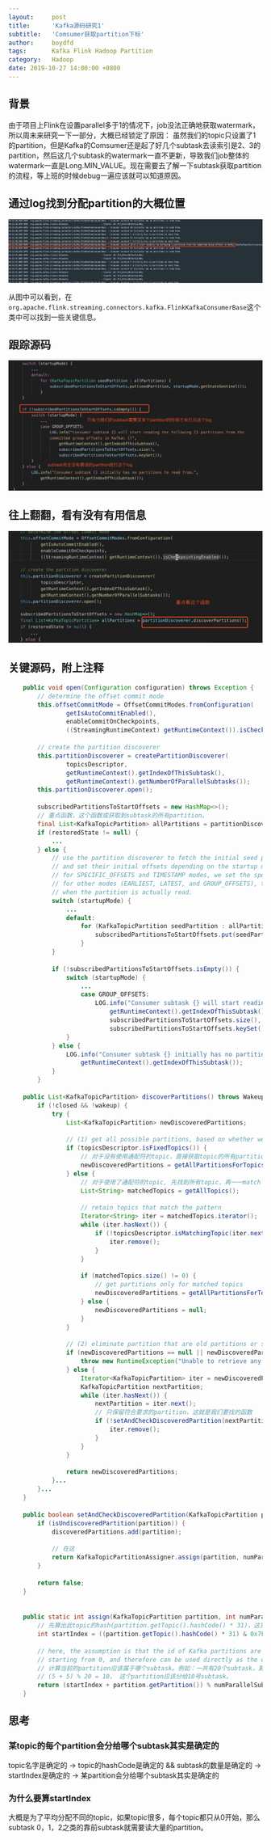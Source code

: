 ```yaml
---
layout:     post
title:      'Kafka源码研究1'
subtitle:   'Comsumer获取partition下标'
author:     boydfd
tags:       Kafka Flink Hadoop Partition 
category:   Hadoop
date: 2019-10-27 14:00:00 +0800
---
```


## 背景

由于项目上Flink在设置parallel多于1的情况下，job没法正确地获取watermark，所以周末来研究一下一部分，大概已经锁定了原因：
虽然我们的topic只设置了1的partition，但是Kafka的Comsumer还是起了好几个subtask去读索引是2、3的partition，然后这几个subtask的watermark一直不更新，导致我们job整体的watermark一直是Long.MIN_VALUE。现在需要去了解一下subtask获取partition的流程，等上班的时候debug一遍应该就可以知道原因。

## 通过log找到分配partition的大概位置

![find partition](https://raw.githubusercontent.com/boydfd/pictures/master/Kafka/find_partition_assigner.jpg)

从图中可以看到，在`org.apache.flink.streaming.connectors.kafka.FlinkKafkaConsumerBase`这个类中可以找到一些关键信息。

## 跟踪源码

![log partition](https://raw.githubusercontent.com/boydfd/pictures/master/Kafka/log_partition.png)

## 往上翻翻，看有没有有用信息

![all partitions](https://raw.githubusercontent.com/boydfd/pictures/master/Kafka/all_partitions.jpg)

## 关键源码，附上注释

```java
	public void open(Configuration configuration) throws Exception {
		// determine the offset commit mode
		this.offsetCommitMode = OffsetCommitModes.fromConfiguration(
				getIsAutoCommitEnabled(),
				enableCommitOnCheckpoints,
				((StreamingRuntimeContext) getRuntimeContext()).isCheckpointingEnabled());

		// create the partition discoverer
		this.partitionDiscoverer = createPartitionDiscoverer(
				topicsDescriptor,
				getRuntimeContext().getIndexOfThisSubtask(),
				getRuntimeContext().getNumberOfParallelSubtasks());
		this.partitionDiscoverer.open();

		subscribedPartitionsToStartOffsets = new HashMap<>();
        // 重点函数，这个函数或获取到subtask的所有partition。
		final List<KafkaTopicPartition> allPartitions = partitionDiscoverer.discoverPartitions();
		if (restoredState != null) {
            ...
		} else {
			// use the partition discoverer to fetch the initial seed partitions,
			// and set their initial offsets depending on the startup mode.
			// for SPECIFIC_OFFSETS and TIMESTAMP modes, we set the specific offsets now;
			// for other modes (EARLIEST, LATEST, and GROUP_OFFSETS), the offset is lazily determined
			// when the partition is actually read.
			switch (startupMode) {
                ...
				default:
					for (KafkaTopicPartition seedPartition : allPartitions) {
						subscribedPartitionsToStartOffsets.put(seedPartition, startupMode.getStateSentinel());
					}
			}

			if (!subscribedPartitionsToStartOffsets.isEmpty()) {
				switch (startupMode) {
                    ...
					case GROUP_OFFSETS:
						LOG.info("Consumer subtask {} will start reading the following {} partitions from the committed group offsets in Kafka: {}",
							getRuntimeContext().getIndexOfThisSubtask(),
							subscribedPartitionsToStartOffsets.size(),
							subscribedPartitionsToStartOffsets.keySet());
				}
			} else {
				LOG.info("Consumer subtask {} initially has no partitions to read from.",
					getRuntimeContext().getIndexOfThisSubtask());
			}
		}

	public List<KafkaTopicPartition> discoverPartitions() throws WakeupException, ClosedException {
		if (!closed && !wakeup) {
			try {
				List<KafkaTopicPartition> newDiscoveredPartitions;

				// (1) get all possible partitions, based on whether we are subscribed to fixed topics or a topic pattern
				if (topicsDescriptor.isFixedTopics()) {
                    // 对于没有使用通配符的topic，直接获取topic的所有partition
					newDiscoveredPartitions = getAllPartitionsForTopics(topicsDescriptor.getFixedTopics());
				} else {
                    // 对于使用了通配符的topic, 先找到所有topic，再一一match
					List<String> matchedTopics = getAllTopics();

					// retain topics that match the pattern
					Iterator<String> iter = matchedTopics.iterator();
					while (iter.hasNext()) {
						if (!topicsDescriptor.isMatchingTopic(iter.next())) {
							iter.remove();
						}
					}

					if (matchedTopics.size() != 0) {
						// get partitions only for matched topics
						newDiscoveredPartitions = getAllPartitionsForTopics(matchedTopics);
					} else {
						newDiscoveredPartitions = null;
					}
				}

				// (2) eliminate partition that are old partitions or should not be subscribed by this subtask
				if (newDiscoveredPartitions == null || newDiscoveredPartitions.isEmpty()) {
					throw new RuntimeException("Unable to retrieve any partitions with KafkaTopicsDescriptor: " + topicsDescriptor);
				} else {
					Iterator<KafkaTopicPartition> iter = newDiscoveredPartitions.iterator();
					KafkaTopicPartition nextPartition;
					while (iter.hasNext()) {
						nextPartition = iter.next();
                        // 只保留符合要求的partition，这就是我们要找的函数
						if (!setAndCheckDiscoveredPartition(nextPartition)) {
							iter.remove();
						}
					}
				}

				return newDiscoveredPartitions;
			}...
		}...
    }
    
    public boolean setAndCheckDiscoveredPartition(KafkaTopicPartition partition) {
		if (isUndiscoveredPartition(partition)) {
			discoveredPartitions.add(partition);

            // 在这
			return KafkaTopicPartitionAssigner.assign(partition, numParallelSubtasks) == indexOfThisSubtask;
		}

		return false;
	}


    public static int assign(KafkaTopicPartition partition, int numParallelSubtasks) {
        // 先算出此topic的hash(partition.getTopic().hashCode() * 31)，这里不知道为什么不直接用hash，还要再*31，然后取正数(& 0x7FFFFFFF)，最后获取到此topic的起始位置。
		int startIndex = ((partition.getTopic().hashCode() * 31) & 0x7FFFFFFF) % numParallelSubtasks;

		// here, the assumption is that the id of Kafka partitions are always ascending
		// starting from 0, and therefore can be used directly as the offset clockwise from the start index
        // 计算当前的partition应该属于哪个subtask。例如：一共有20个subtask，算出来的起始位置是5，partition是5，那么最后就是
        // (5 + 5) % 20 = 10， 这个partition应该分给10号subtask。
		return (startIndex + partition.getPartition()) % numParallelSubtasks;
	}
```

## 思考

### 某topic的每个partition会分给哪个subtask其实是确定的

topic名字是确定的 -> topic的hashCode是确定的 && subtask的数量是确定的 -> startIndex是确定的 -> 某partition会分给哪个subtask其实是确定的

### 为什么要算startIndex

大概是为了平均分配不同的topic，如果topic很多，每个topic都只从0开始，那么subtask 0，1，2之类的靠前subtask就需要读大量的partition。


